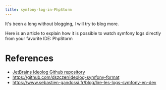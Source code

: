 ```yaml
---
title: symfony-log-in-PhpStorm
---
```


It's been a long without blogging, I will try to blog more.

Here is an article to explain how it is possible to watch symfony logs directly from your favorite IDE: PhpStorm


# References

- [JetBrains Ideolog Github repository](https://github.com/JetBrains/ideolog/wiki)
- https://github.com/dszczer/ideolog-symfony-format
- https://www.sebastien-gandossi.fr/blog/lire-les-logs-symfony-en-dev
